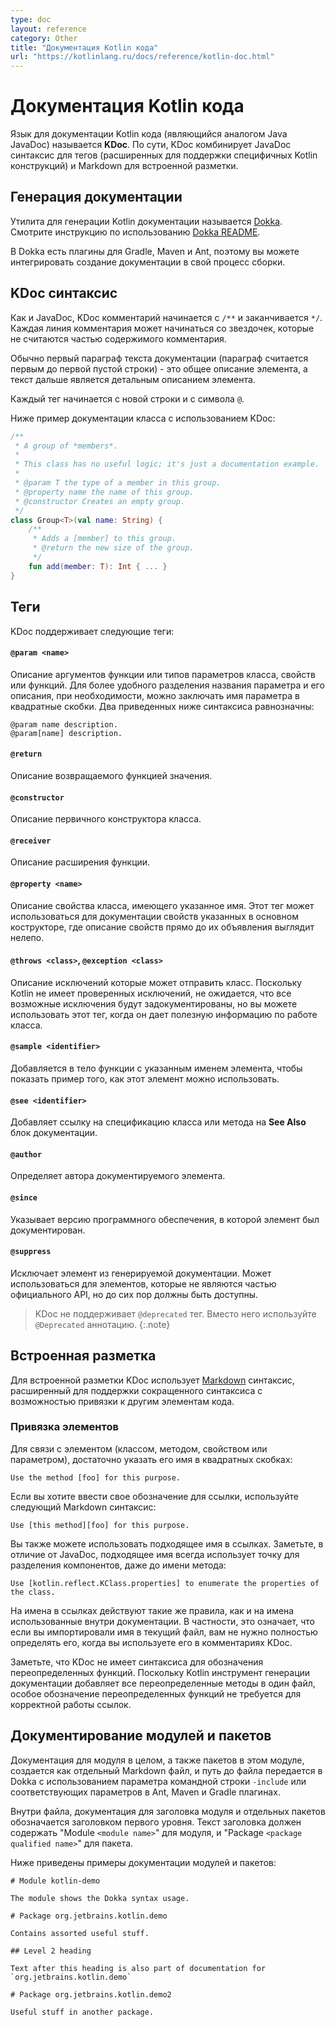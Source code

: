 ```yaml
---
type: doc
layout: reference
category: Other
title: "Документация Kotlin кода"
url: "https://kotlinlang.ru/docs/reference/kotlin-doc.html"
---
```


# Документация Kotlin кода

Язык для документации Kotlin кода (являющийся аналогом Java JavaDoc) называется **KDoc**. По сути, KDoc
комбинирует JavaDoc синтаксис для тегов (расширенных для поддержки специфичных Kotlin конструкций) и Markdown для встроенной разметки.

## Генерация документации

Утилита для генерации Kotlin документации называется [Dokka](https://github.com/Kotlin/dokka). Смотрите инструкцию по использованию
[Dokka README](https://github.com/Kotlin/dokka/blob/master/README.md).

В Dokka есть плагины для Gradle, Maven и Ant, поэтому вы можете интегрировать создание документации в свой процесс сборки.

## KDoc синтаксис

Как и JavaDoc, KDoc комментарий начинается с `/**` и заканчивается `*/`. Каждая линия комментария может начинаться со звездочек, которые не считаются частью содержимого комментария.

Обычно первый параграф текста документации (параграф считается первым до первой пустой строки) - это общее описание элемента, а текст дальше является детальным описанием элемента.

Каждый тег начинается с новой строки и с символа `@`.

Ниже пример документации класса с использованием KDoc:

```kotlin
/**
 * A group of *members*.
 *
 * This class has no useful logic; it's just a documentation example.
 *
 * @param T the type of a member in this group.
 * @property name the name of this group.
 * @constructor Creates an empty group.
 */
class Group<T>(val name: String) {
    /**
     * Adds a [member] to this group.
     * @return the new size of the group.
     */
    fun add(member: T): Int { ... }
}
```

## Теги

KDoc поддерживает следующие теги:

#### `@param <name>`

Описание аргументов функции или типов параметров класса, свойств или функций.
Для более удобного разделения названия параметра и его описания, при необходимости, можно заключать имя параметра в квадратные скобки. Два приведенных ниже синтаксиса равнозначны:

```
@param name description.
@param[name] description.
```

#### `@return`

Описание возвращаемого функцией значения.

#### `@constructor`

Описание первичного конструктора класса.

#### `@receiver`

Описание расширения функции.

#### `@property <name>`

Описание свойства класса, имеющего указанное имя. Этот тег может использоваться для документации свойств указанных в основном кострукторе, где описание свойств прямо до их объявления выглядит нелепо.

#### `@throws <class>`, `@exception <class>`

Описание исключений которые может отправить класс. Поскольку Kotlin не имеет проверенных исключений, не ожидается, что все возможные исключения будут задокументированы, но вы можете использовать этот тег, когда он дает полезную информацию по работе класса.

#### `@sample <identifier>`

Добавляется в тело функции с указанным именем элемента, чтобы показать пример того, как этот элемент можно использовать.

#### `@see <identifier>`

Добавляет ссылку на спецификацию класса или метода на **See Also** блок документации.

#### `@author`

Определяет автора документируемого элемента.

#### `@since`

Указывает версию программного обеспечения, в которой элемент был документирован.

#### `@suppress`

Исключает элемент из генерируемой документации. Может использоваться для элементов, которые не являются частью официального API, но до сих пор должны быть доступны.

> KDoc не поддерживает `@deprecated` тег. Вместо него используйте `@Deprecated` аннотацию.
{:.note}


## Встроенная разметка

Для встроенной разметки KDoc использует [Markdown](http://daringfireball.net/projects/markdown/syntax) синтаксис, расширенный для поддержки сокращенного синтаксиса с возможностью привязки к другим элементам кода.

### Привязка элементов

Для связи с элементом (классом, методом, свойством или параметром), достаточно указать его имя в квадратных скобках:

```
Use the method [foo] for this purpose.
```

Если вы хотите ввести свое обозначение для ссылки, используйте следующий Markdown синтаксис:

```
Use [this method][foo] for this purpose.
```

Вы также можете использовать подходящее имя в ссылках. Заметьте, в отличие от JavaDoc, подходящее имя всегда использует точку для разделения компонентов, даже до имени метода:

```
Use [kotlin.reflect.KClass.properties] to enumerate the properties of the class.
```

На имена в ссылках действуют такие же правила, как и на имена использованные внутри документации.
В частности, это означает, что если вы импортировали имя в текущий файл, вам не нужно полностью определять его, когда вы используете его в комментариях KDoc.

Заметьте, что KDoc не имеет синтаксиса для обозначения переопределенных функций. Поскольку Kotlin инструмент генерации документации добавляет все переопределенные методы в один файл, особое обозначение переопределенных функций не требуется для корректной работы ссылок.


## Документирование модулей и пакетов

Документация для модуля в целом, а также пакетов в этом модуле, создается как отдельный Markdown файл,
и путь до файла передается в Dokka с использованием параметра командной строки `-include` или соответствующих параметров в Ant, Maven и Gradle плагинах.

Внутри файла, документация для заголовка модуля и отдельных пакетов обозначается заголовком первого уровня. Текст заголовка должен содержать "Module `<module name>`" для модуля, и "Package `<package qualified name>`" для пакета.

Ниже приведены примеры документации модулей и пакетов:

```
# Module kotlin-demo

The module shows the Dokka syntax usage.

# Package org.jetbrains.kotlin.demo

Contains assorted useful stuff.

## Level 2 heading

Text after this heading is also part of documentation for `org.jetbrains.kotlin.demo`

# Package org.jetbrains.kotlin.demo2

Useful stuff in another package.
```
